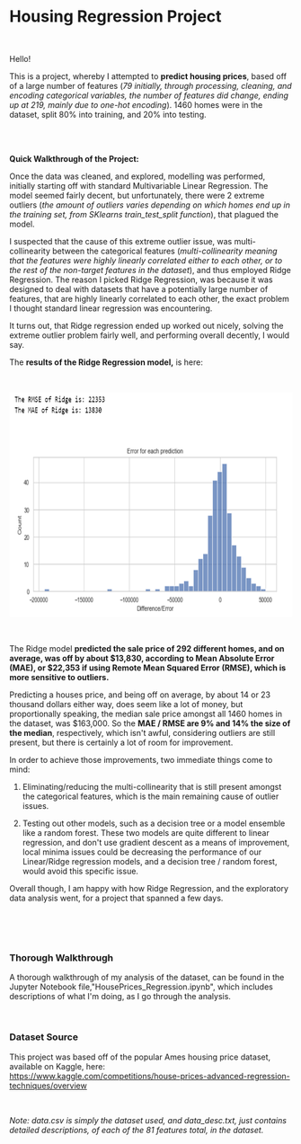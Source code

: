 # Housing Regression Project

<br>

Hello! 

This is a project, whereby I attempted to **predict housing prices**, based off of a large number of features (*79 initially, through processing, cleaning, and encoding categorical variables, the number of features did change, ending up at 219, mainly due to one-hot encoding*). 1460 homes were in the dataset, split 80% into training, and 20% into testing.

<br>
<br>

**Quick Walkthrough of the Project:**

Once the data was cleaned, and explored, modelling was performed, initially starting off with standard Multivariable Linear Regression. The model seemed fairly decent, but unfortunately, there were 2 extreme outliers (*the amount of outliers varies depending on which homes end up in the training set, from SKlearns train_test_split function*), that plagued the model. 

I suspected that the cause of this extreme outlier issue, was multi-collinearity between the categorical features (*multi-collinearity meaning that the features were highly linearly correlated either to each other, or to the rest of the non-target features in the dataset*), and thus employed Ridge Regression. The reason I picked Ridge Regression,  was because it was designed to deal with datasets that have a potentially large number of features, that are highly linearly correlated to each other, the exact problem I thought standard linear regression was encountering.

It turns out, that Ridge regression ended up worked out nicely, solving the extreme outlier problem fairly well, and performing overall decently, I would say. 

The **results of the Ridge Regression model,** is here:

<br>

[<img alt="Ridge Regression Performance" width="700" height=400 src="./images/RidgeResults.PNG" />]()

<br>

The Ridge model **predicted the sale price of 292 different homes, and on average, was off by about $13,830, according to Mean Absolute Error (MAE), or $22,353 if using Remote Mean Squared Error (RMSE), which is more sensitive to outliers.**

Predicting a houses price, and being off on average, by about 14 or 23 thousand dollars either way, does seem like a lot of money, but proportionally speaking, the median sale price amongst all 1460 homes in the dataset, was $163,000. So the **MAE / RMSE are 9% and 14% the size of the median**, respectively, which isn't awful, considering outliers are still present, but there is certainly a lot of room for improvement. 

In order to achieve those improvements, two immediate things come to mind:

1. Eliminating/reducing the multi-collinearity that is still present amongst the categorical features, which is the main remaining cause of outlier issues.

2. Testing out other models, such as a decision tree or a model ensemble like a random forest. These two models are quite different to linear regression, and don't use gradient descent as a means of improvement, local minima issues could be decreasing the performance of our Linear/Ridge regression models, and a decision tree / random forest, would avoid this specific issue.

Overall though, I am happy with how Ridge Regression, and the exploratory data analysis went, for a project that spanned a few days.

<br>
<br>
<br>



### Thorough Walkthrough
A thorough walkthrough of my analysis of the dataset, can be found in the Jupyter Notebook file,"HousePrices_Regression.ipynb", which includes descriptions of what I'm doing, as I go through the analysis.

<br>

### Dataset Source
This project was based off of the popular Ames housing price dataset, available on Kaggle, here:  
https://www.kaggle.com/competitions/house-prices-advanced-regression-techniques/overview

<br>

*Note: data.csv is simply the dataset used, and data_desc.txt, just contains detailed descriptions, of each of the 81 features total, in the dataset.*




